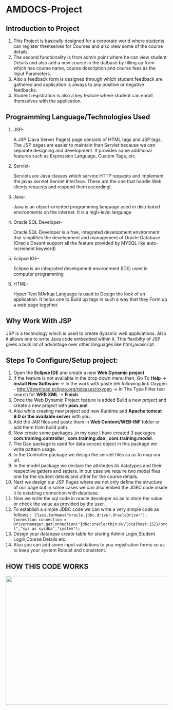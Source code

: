 # AMDOCS-Project

## Introduction to Project

1. This Project is basically designed for a corporate world where students can register themselves for Courses and also view some of the course details.
2. The second functionality is from admin point where he can view student Details and also add a new course in the datbase by filling up form which has course name, course description and course fees as the Input Parameters.
3. Also a feedback form is designed through which student feedback are gathered and application is always to any positive or negative feedbacks.
4. Student registration is also a key feature where student can enroll themselves with the application.

## Programming Language/Technologies Used

1. JSP- 

      A JSP (Java Server Pages) page consists of HTML tags and JSP tags. The JSP pages are easier to maintain than Servlet because we can separate designing and development. It provides some additional features such as Expression Language, Custom Tags, etc.

2. Servlet- 

      Servlets are Java classes which service HTTP requests and implement the javax.servlet.Servlet interface. These are the one that handle Web clients requests and respond them accordingl. 

3. Java-

      Java is an object-oriented programming language used in distributed environments on the internet. It is a high-level language

4. Oracle SQL Developer-

      Oracle SQL Developer is a free, integrated development environment that simplifies the development and management of Oracle Database.(Oracle Doesnt support all the feature provided by MYSQL like auto-increment keyword)

5. Eclipse IDE-

      Eclipse is an integrated development environment (IDE) used in computer programming

6. HTML-

      Hyper Text MArkup Language is used to Design the look of an application. It helps one to Build up tags in such a way that they Form up a web page together.

## Why Work With JSP 

JSP is a technology which is used to create dynamic web applications. Also it allows one to write Java code embedded within it. This flexibilty of JSP gives a bulk lot of advantage over other languages like html,javascript .

## Steps To Configure/Setup project:

1. Open the **Eclipse IDE** and create a new **Web Dynamic project**.
2. If the feature is not available in the drop down menu then, Go To **Help** -> **Install New Software** -> In the work with paste teh following link Oxygen - http://download.eclipse.org/releases/oxygen -> In The Type Filter text search for **WEB XML** -> **Finish**.
3. Once the Web Dynamic Project feature is added Build a new project and create a new project with **pom.xml**.
4. Also while creating new project add new Runtime and **Apache tomcat 9.0 or the available server** with you.
5. Add the JAR files and paste them in **Web Content/WEB-INF** folder or add them from build path.
6. Now create some packages ,in my case I have created 3 packages **com.training.controller , com.training.dao , com.training.model**.
7. The Dao package is used for data accces object in this package we write pattern usage.
8. In the Controller package we design the servlet files so as to map our url.
9. In the model package we declare the attributes its datatypes and their respective getters and setters. In our case we require two model files one for the student details and other for the course details.
10. Next we design our JSP Pages where we not only define the structure of our page but in some cases we can also embed the JDBC code inside it to establisg connection with database.
11. Now we write the sql code in oracle developer so as to store the value or check the value as provided by the user.
12. To establish a simple JDBC code we can write a very simple code as follows :
` Class.forName("oracle.jdbc.driver.OracleDriver");
  Connection connection = DriverManager.getConnection("jdbc:oracle:thin:@//localhost:1521/orcl","sys as sysdba","system");`
13. Design your database create table for storing Admin Login,Student Login,Course Details etc.
14. Also you can add some input validations to you registration forms so as to keep your system Robust and consistent.

## HOW THIS CODE WORKS
<img src="https://user-images.githubusercontent.com/53641559/127895085-89b5b77a-7b5a-4e36-aa2b-b628addd5afc.png" width="600" height="400" />
